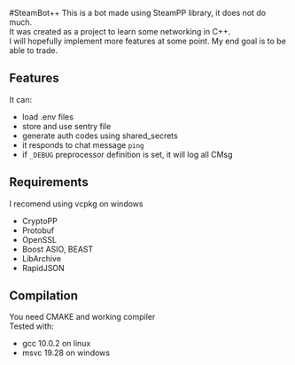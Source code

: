 #SteamBot++
This is a bot made using SteamPP library, it does not do much.\
It was created as a project to learn some networking in C++.\
I will hopefully implement more features at some point.
My end goal is to be able to trade.
## Features
It can:
- load .env files 
- store and use sentry file 
- generate auth codes using shared_secrets
- it responds to chat message `ping`
- if `_DEBUG` preprocessor definition is set, it will log all CMsg
## Requirements
I recomend using vcpkg on windows
- CryptoPP
- Protobuf
- OpenSSL
- Boost ASIO, BEAST
- LibArchive
- RapidJSON
## Compilation
You need CMAKE and working compiler\
Tested with:
- gcc 10.0.2 on linux
- msvc 19.28 on windows


